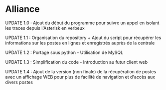 # Alliance

UPDATE 1.0 : Ajout du début du programme pour suivre un appel en isolant les traces depuis l'Asterisk en verbeux 

UPDATE 1.1 : Organisation du repository + Ajout du script pour récupérer les informations sur les postes en lignes et enregistrés auprès de la centrale

UPDATE 1.2 : Portage sous python - Utilisation de MySQL

UPDATE 1.3 : Simplification du code - Introduction au futur client web

UPDATE 1.4 : Ajout de la version (non finale) de la récupération de postes avec un affichage WEB pour plus de facilité de navigation et d'accès aux divers postes
